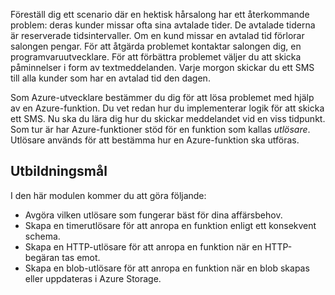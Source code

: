 Föreställ dig ett scenario där en hektisk hårsalong har ett återkommande problem: deras kunder missar ofta sina avtalade tider. De avtalade tiderna är reserverade tidsintervaller. Om en kund missar en avtalad tid förlorar salongen pengar. För att åtgärda problemet kontaktar salongen dig, en programvaruutvecklare. För att förbättra problemet väljer du att skicka påminnelser i form av textmeddelanden. Varje morgon skickar du ett SMS till alla kunder som har en avtalad tid den dagen.

Som Azure-utvecklare bestämmer du dig för att lösa problemet med hjälp av en Azure-funktion. Du vet redan hur du implementerar logik för att skicka ett SMS. Nu ska du lära dig hur du skickar meddelandet vid en viss tidpunkt. Som tur är har Azure-funktioner stöd för en funktion som kallas _utlösare_. Utlösare används för att bestämma hur en Azure-funktion ska utföras.

## <a name="learning-objectives"></a>Utbildningsmål
I den här modulen kommer du att göra följande:

- Avgöra vilken utlösare som fungerar bäst för dina affärsbehov.
- Skapa en timerutlösare för att anropa en funktion enligt ett konsekvent schema.
- Skapa en HTTP-utlösare för att anropa en funktion när en HTTP-begäran tas emot.
- Skapa en blob-utlösare för att anropa en funktion när en blob skapas eller uppdateras i Azure Storage.
